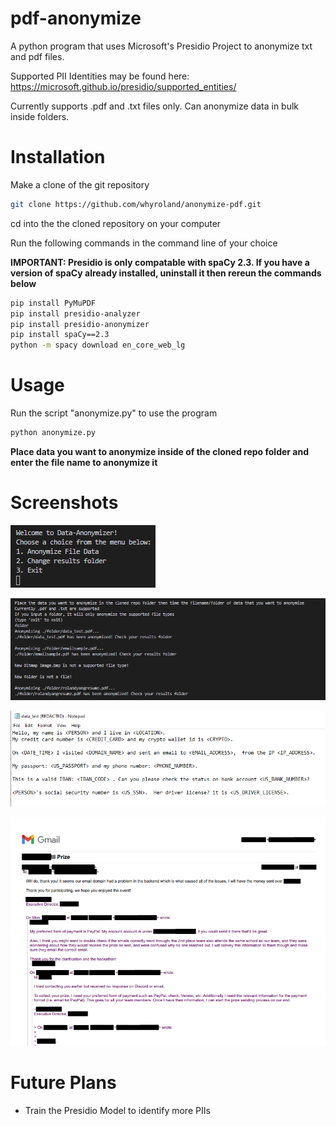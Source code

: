 # pdf-anonymize
A python program that uses Microsoft's Presidio Project to anonymize txt and pdf files.

Supported PII Identities may be found here: https://microsoft.github.io/presidio/supported_entities/

Currently supports .pdf and .txt files only. Can anonymize data in bulk inside folders.

# Installation

Make a clone of the git repository

```bash
git clone https://github.com/whyroland/anonymize-pdf.git
```

cd into the the cloned repository on your computer

Run the following commands in the command line of your choice

**IMPORTANT: Presidio is only compatable with spaCy 2.3. If you have a version of spaCy already installed, uninstall it then rereun the commands below**

```bash
pip install PyMuPDF
pip install presidio-analyzer
pip install presidio-anonymizer
pip install spaCy==2.3
python -m spacy download en_core_web_lg
```

# Usage

Run the script "anonymize.py" to use the program

```bash
python anonymize.py
```

**Place data you want to anonymize inside of the cloned repo folder and enter the file name to anonymize it**

# Screenshots
![menu](img/menu.png)

![bulkexample](img/bulkdata.png)

![txtsample](img/txtsample.png)

![pdfsample](img/emailsample.png)

# Future Plans

- Train the Presidio Model to identify more PIIs
